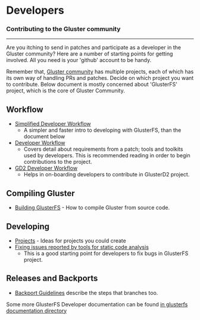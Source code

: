 Developers
==========

### Contributing to the Gluster community
-------------------------------------

Are you itching to send in patches and participate as a developer in the
Gluster community? Here are a number of starting points for getting
involved. All you need is your 'github' account to be handy.

Remember that, [Gluster community](https://github.com/gluster) has multiple projects, each of which has its own way of handling PRs and patches. Decide on which project you want to contribute. Below document is mostly concerned about 'GlusterFS' project, which is the core of Gluster Community.

Workflow
--------

-   [Simplified Developer Workflow](./Simplified-Development-Workflow.md)
    - A simpler and faster intro to developing with GlusterFS, than the document below
-   [Developer Workflow](./Development-Workflow.md)
    - Covers detail about requirements from a patch; tools and toolkits used by developers.
    This is recommended reading in order to begin contributions to the project.
-   [GD2 Developer Workflow](https://github.com/gluster/glusterd2/blob/master/doc/development-guide.md)
    - Helps in on-boarding developers to contribute in GlusterD2 project.

Compiling Gluster
-----------------

-   [Building GlusterFS](./Building-GlusterFS.md) - How to compile
    Gluster from source code.

Developing
----------

-   [Projects](./Projects.md) - Ideas for projects you could
    create
-   [Fixing issues reported by tools for static code
    analysis](./Fixing-issues-reported-by-tools-for-static-code-analysis.md)
    - This is a good starting point for developers to fix bugs in
    GlusterFS project.

Releases and Backports
----------------------

-   [Backport Guidelines](./Backport-Guidelines.md) describe the steps that branches too.

Some more GlusterFS Developer documentation can be found [in glusterfs documentation directory](https://github.com/gluster/glusterfs/tree/master/doc/developer-guide)
